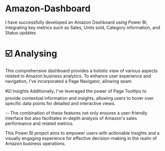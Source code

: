 # Amazon-Dashboard
I have successfully developed an Amazon Dashboard using Power BI, integrating key metrics such as Sales, Units sold, Category information, and Status updates

# ☑️ Analysing
This comprehensive dashboard provides a holistic view of various aspects related to Amazon business analytics. To enhance user experience and navigation, I've incorporated a Page Navigator, allowing seam

#☑️ Insights
Additionally, I've leveraged the power of Page Tooltips to provide contextual information and insights, allowing users to hover over specific data points for detailed and interactive views. 

-- The combination of these features not only ensures a user-friendly interface but also facilitates in-depth analysis of Amazon's sales performance and related metrics. 


This Power BI project aims to empower users with actionable insights and a visually engaging experience for effective decision-making in the realm of Amazon business operations.
